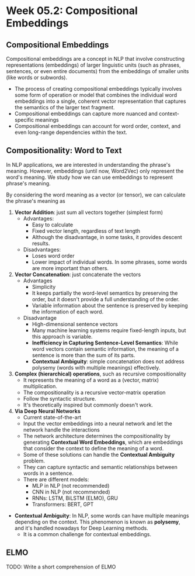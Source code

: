 # Week 05.2: Compositional Embeddings

## Compositional Embeddings
Compositional embeddings are a concept in NLP that involve constructing representations (embeddings) of larger linguistic units (such as phrases, sentences, or even entire documents) from the embeddings of smaller units (like words or subwords).

- The process of creating compositional embeddings typically involves some form of operation or model that combines the individual word embeddings into a single, coherent vector representation that captures the semantics of the larger text fragment.
- Compositional embeddings can capture more nuanced and context-specific meanings
- Compositional embeddings can account for word order, context, and even long-range dependencies within the text.

## Compositionality: Word to Text
In NLP applications, we are interested in understanding the phrase's meaning. However, embeddings (until now, Word2Vec) only represent the word's meaning. We study how we can use embeddings to represent phrase's meaning.

By considering the word meaning as a vector (or tensor), we can calculate the phrase's meaning as

1. **Vector Addition**: just sum all vectors together (simplest form)
    - Advantages:
        - Easy to calculate
        - Fixed vector length, regardless of text length
        - Although the disadvantage, in some tasks, it provides descent results.
    - Disadvantages:
        - Loses word order
        - Lower impact of individual words. In some phrases, some words are more important than others.
2. **Vector Concatenation**: just concatenate the vectors
    - Advantages
        - Simplicity
        - It keeps partially the word-level semantics by preserving the order, but it doesn't provide a full understanding of the order.
        - Variable information about the sentence is preserved by keeping the information of each word.
    - Disadvantage
        - High-dimensional sentence vectors
        - Many machine learning systems require fixed-length inputs, but this approach is variable.
        - **Inefficiency in Capturing Sentence-Level Semantics**: While word vectors contain semantic information, the meaning of a sentence is more than the sum of its parts.
        - **Contextual Ambiguity**: simple concatenation does not address polysemy (words with multiple meanings) effectively.
3. **Complex (hierarchical) operations**, such as recursive compositionality
    - It represents the meaning of a word as a (vector, matrix) multiplication.
    - The compositionality is a recursive vector-matrix operation
    - Follow the syntactic structure.
    - It's theoretically inspired but commonly doesn't work.
4. **Via Deep Neural Networks** 
    - Current state-of-the-art
    - Input the vector embeddings into a neural network and let the network handle the interactions
    - The network architecture determines the compositionality by generating **Contextual Word Embeddings**, which are embeddings that consider the context to define the meaning of a word.
    - Some of these solutions can handle the **Contextual Ambiguity** problem.
    - They can capture syntactic and semantic relationships between words in a sentence. 
    - There are different models:
        - MLP in NLP (not recommended)
        - CNN in NLP (not recommended)
        - RNNs: LSTM, BiLSTM (ELMO), GRU
        - Transformers: BERT, GPT

- **Contextual Ambiguity**: In NLP, some words can have multiple meanings depending on the context. This phenomenon is known as **polysemy**, and it's handled nowadays for Deep Learning methods.
    - It is a common challenge for contextual embeddings.



## ELMO

TODO: Write a short comprehension of ELMO
